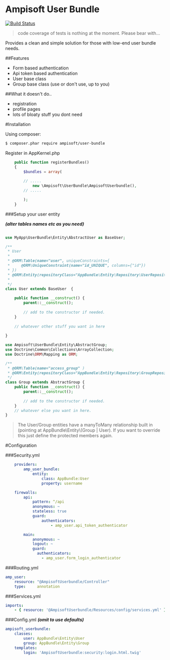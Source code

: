 Ampisoft User Bundle
===================================

[![Build Status](https://secure.travis-ci.org/Ampisoft/UserBundle.png?branch=master)](http://travis-ci.org/Ampisoft/UserBundle) 

>code coverage of tests is nothing at the moment. Please bear with...

Provides a clean and simple solution for those with low-end user bundle needs.

##Features

- Form based authentication
- Api token based authentication
- User base class
- Group base class (use or don't use, up to you)

##What it doesn't do..

- registration
- profile pages
- lots of bloaty stuff you dont need

#Installation

Using composer:
```bash
$ composer.phar require ampisoft/user-bundle
```

Register in AppKernel.php
```php
    public function registerBundles()
    {
        $bundles = array(
        
        // .....
            new \Ampisoft\UserBundle\AmpisoftUserbundle(),
        // .....

        );
    }    
```

###Setup your user entity

***(alter tables names etc as you need)***

```php

use MyApp\UserBundle\Entity\AbstractUser as BaseUser;

/**
 * User
 *
 * @ORM\Table(name="user", uniqueConstraints={
 *     @ORM\UniqueConstraint(name="id_UNIQUE", columns={"id"})
 * })
 * @ORM\Entity(repositoryClass="AppBundle\Entity\Repository\UserRepository")
 *
 */
class User extends BaseUser  {

    public function __construct() {
        parent::__construct();
        
        // add to the constructor if needed.
    }
    
    // whatever other stuff you want in here
    
}

```

```php
use Ampisoft\UserBundle\Entity\AbstractGroup;
use Doctrine\Common\Collections\ArrayCollection;
use Doctrine\ORM\Mapping as ORM;

/**
 * @ORM\Table(name="access_group" )
 * @ORM\Entity(repositoryClass="AppBundle\Entity\Repository\GroupRepository" )
 */
class Group extends AbstractGroup {
    public function __construct() {
        parent::__construct();
        
        // add to the constructor if needed.
    }
    // whatever else you want in here.
}
```

> The User/Group entities have a manyToMany relationship built in (pointing at AppBundle\Entity\\(Group | User).  If you want to override this just define the protected members again.

#Configuration

###Security.yml

```yml
    providers:
        amp_user_bundle:
            entity:
                class: AppBundle:User
                property: username

    firewalls:
        api:
            pattern: ^/api
            anonymous: ~
            stateless: true
            guard:
                authenticators:
                    - amp_user.api_token_authenticator

        main:
            anonymous: ~
            logout: ~
            guard:
              authenticators:
                - amp_user.form_login_authenticator
```

###Routing.yml

```yml
amp_user:
    resource: "@AmpisoftUserbundle/Controller"
    type:     annotation

```

###Services.yml

```yml
imports:
    - { resource: '@AmpisoftUserbundle/Resources/config/services.yml' }
```

###Config.yml 
***(omit to use defaults)***

```yml
ampisoft_userbundle:
    classes:
        user: AppBundle\Entity\User
        group: AppBundle\Entity\Group
    templates:
        login: 'AmpisoftUserbundle:security:login.html.twig'
```